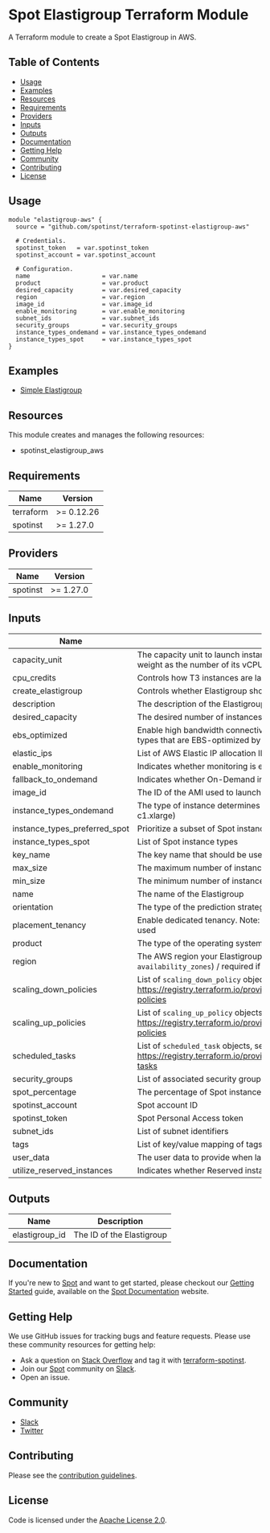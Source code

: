 # Spot Elastigroup Terraform Module

A Terraform module to create a Spot Elastigroup in AWS.

## Table of Contents

- [Usage](#usage)
- [Examples](#examples)
- [Resources](#resources)
- [Requirements](#requirements)
- [Providers](#providers)
- [Inputs](#inputs)
- [Outputs](#outputs)
- [Documentation](#documentation)
- [Getting Help](#getting-help)
- [Community](#community)
- [Contributing](#contributing)
- [License](#license)

## Usage

```hcl
module "elastigroup-aws" {
  source = "github.com/spotinst/terraform-spotinst-elastigroup-aws"

  # Credentials.
  spotinst_token   = var.spotinst_token
  spotinst_account = var.spotinst_account

  # Configuration.
  name                    = var.name
  product                 = var.product
  desired_capacity        = var.desired_capacity
  region                  = var.region
  image_id                = var.image_id
  enable_monitoring       = var.enable_monitoring
  subnet_ids              = var.subnet_ids
  security_groups         = var.security_groups
  instance_types_ondemand = var.instance_types_ondemand
  instance_types_spot     = var.instance_types_spot
}
```

## Examples

- [Simple Elastigroup](https://github.com/spotinst/terraform-spotinst-elastigroup-aws/tree/master/examples/simple-elastigroup)

## Resources

This module creates and manages the following resources:

- spotinst_elastigroup_aws

<!-- BEGINNING OF PRE-COMMIT-TERRAFORM DOCS HOOK -->
## Requirements

| Name | Version |
|------|---------|
| terraform | >= 0.12.26 |
| spotinst | >= 1.27.0 |

## Providers

| Name | Version |
|------|---------|
| spotinst | >= 1.27.0 |

## Inputs

| Name | Description | Type | Default | Required |
|------|-------------|------|---------|:--------:|
| capacity\_unit | The capacity unit to launch instances by. If not specified, when choosing the weight unit, each instance will weight as the number of its vCPUs | `string` | `"instance"` | no |
| cpu\_credits | Controls how T3 instances are launched | `string` | `null` | no |
| create\_elastigroup | Controls whether Elastigroup should be created (it affects all Elastigroup resources) | `bool` | `true` | no |
| description | The description of the Elastigroup | `string` | `null` | no |
| desired\_capacity | The desired number of instances the Elastigroup should have at any time | `number` | n/a | yes |
| ebs\_optimized | Enable high bandwidth connectivity between instances and AWS's Elastic Block Store (EBS). For instance types that are EBS-optimized by default this parameter will be ignored | `bool` | `null` | no |
| elastic\_ips | List of AWS Elastic IP allocation IDs to associate with the instances | `list(string)` | `null` | no |
| enable\_monitoring | Indicates whether monitoring is enabled for the instance | `bool` | n/a | yes |
| fallback\_to\_ondemand | Indicates whether On-Demand instances should be used in the event that no Spot instances are available | `bool` | `true` | no |
| image\_id | The ID of the AMI used to launch the instance | `string` | n/a | yes |
| instance\_types\_ondemand | The type of instance determines your instance's CPU capacity, memory and storage (e.g., m1.small, c1.xlarge) | `string` | n/a | yes |
| instance\_types\_preferred\_spot | Prioritize a subset of Spot instance types. Must be a subset of the selected spot instance types | `list(string)` | `null` | no |
| instance\_types\_spot | List of Spot instance types | `list(string)` | n/a | yes |
| key\_name | The key name that should be used for the instances | `string` | `null` | no |
| max\_size | The maximum number of instances the Elastigroup should have at any time | `number` | `null` | no |
| min\_size | The minimum number of instances the Elastigroup should have at any time | `number` | `null` | no |
| name | The name of the Elastigroup | `string` | n/a | yes |
| orientation | The type of the prediction strategy | `string` | `"balanced"` | no |
| placement\_tenancy | Enable dedicated tenancy. Note: There is a flat hourly fee for each region in which dedicated tenancy is used | `string` | `null` | no |
| product | The type of the operating system | `string` | n/a | yes |
| region | The AWS region your Elastigroup will be created in [optional if you specify availability zones (through `availability_zones`) / required if you specify subnets (through `subnet_ids`)] | `string` | `null` | no |
| scaling\_down\_policies | List of `scaling_down_policy` objects, see: https://registry.terraform.io/providers/spotinst/spotinst/latest/docs/resources/elastigroup_aws#scaling-policies | `list(any)` | `[]` | no |
| scaling\_up\_policies | List of `scaling_up_policy` objects, see: https://registry.terraform.io/providers/spotinst/spotinst/latest/docs/resources/elastigroup_aws#scaling-policies | `list(any)` | `[]` | no |
| scheduled\_tasks | List of `scheduled_task` objects, see: https://registry.terraform.io/providers/spotinst/spotinst/latest/docs/resources/elastigroup_aws#scheduled-tasks | `list(any)` | `[]` | no |
| security\_groups | List of associated security group identifiers | `list(string)` | n/a | yes |
| spot\_percentage | The percentage of Spot instances that would spin up from the `desired_capacity` number | `number` | `null` | no |
| spotinst\_account | Spot account ID | `string` | n/a | yes |
| spotinst\_token | Spot Personal Access token | `string` | n/a | yes |
| subnet\_ids | List of subnet identifiers | `list(string)` | n/a | yes |
| tags | List of key/value mapping of tags to assign to the resource | `list(any)` | `[]` | no |
| user\_data | The user data to provide when launching the instances | `string` | `null` | no |
| utilize\_reserved\_instances | Indicates whether Reserved instances should be used first before purchasing Spot instances | `bool` | `true` | no |

## Outputs

| Name | Description |
|------|-------------|
| elastigroup\_id | The ID of the Elastigroup |

<!-- END OF PRE-COMMIT-TERRAFORM DOCS HOOK -->

## Documentation

If you're new to [Spot](https://spot.io/) and want to get started, please checkout our [Getting Started](https://docs.spot.io/connect-your-cloud-provider/) guide, available on the [Spot Documentation](https://docs.spot.io/) website.

## Getting Help

We use GitHub issues for tracking bugs and feature requests. Please use these community resources for getting help:

- Ask a question on [Stack Overflow](https://stackoverflow.com/) and tag it with [terraform-spotinst](https://stackoverflow.com/questions/tagged/terraform-spotinst/).
- Join our [Spot](https://spot.io/) community on [Slack](http://slack.spot.io/).
- Open an issue.

## Community

- [Slack](http://slack.spot.io/)
- [Twitter](https://twitter.com/spot_hq/)

## Contributing

Please see the [contribution guidelines](CONTRIBUTING.md).

## License

Code is licensed under the [Apache License 2.0](LICENSE).

